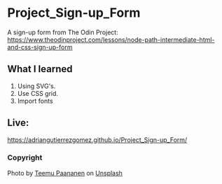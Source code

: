 # Project_Sign-up_Form
A sign-up form from The Odin Project: https://www.theodinproject.com/lessons/node-path-intermediate-html-and-css-sign-up-form

## What I learned
1. Using SVG's.
2. Use CSS grid.
3. Import fonts

## Live:
https://adriangutierrezgomez.github.io/Project_Sign-up_Form/

### Copyright
Photo by <a href="https://unsplash.com/@xteemu?utm_source=unsplash&utm_medium=referral&utm_content=creditCopyText">Teemu Paananen</a> on <a href="https://unsplash.com/photos/OOE4xAnBhKo?utm_source=unsplash&utm_medium=referral&utm_content=creditCopyText">Unsplash</a>
  
